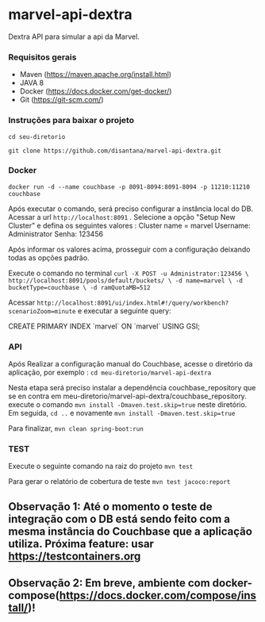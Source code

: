 # marvel-api-dextra
Dextra API para simular a api da Marvel.

### Requisitos gerais
* Maven (https://maven.apache.org/install.html)
* JAVA 8
* Docker (https://docs.docker.com/get-docker/)
* Git (https://git-scm.com/)

### Instruções para baixar o projeto

`cd seu-diretorio`

`git clone https://github.com/disantana/marvel-api-dextra.git`

### Docker
`docker run -d --name couchbase -p 8091-8094:8091-8094 -p 11210:11210 couchbase`

Após executar o comando, será preciso configurar a instância local do DB. Acessar a url `http://localhost:8091` .
Selecione a opção "Setup New Cluster" e defina os seguintes valores :
Cluster name = marvel
Username: Administrator
Senha: 123456

Após informar os valores acima, prosseguir com a configuração deixando todas as opções padrão.

Execute o comando no terminal `curl -X POST -u Administrator:123456 \
            http://localhost:8091/pools/default/buckets/ \
            -d name=marvel \
            -d bucketType=couchbase \
            -d ramQuotaMB=512`

Acessar `http://localhost:8091/ui/index.html#!/query/workbench?scenarioZoom=minute` 
e executar a seguinte query: 

CREATE PRIMARY INDEX \`marvel\`  ON \`marvel\` USING GSI;

### API
Após Realizar a configuração manual do Couchbase, acesse o diretório da aplicação, por exemplo : `cd meu-diretorio/marvel-api-dextra`

Nesta etapa será preciso instalar a dependência couchbase_repository que se en contra em meu-diretorio/marvel-api-dextra/couchbase_repository.
execute o comando `mvn install -Dmaven.test.skip=true` neste diretório. Em seguida, `cd ..` e novamente `mvn install -Dmaven.test.skip=true`

Para finalizar, `mvn clean spring-boot:run`


### TEST
Execute o seguinte comando na raiz do projeto
`mvn test`

Para gerar o relatório de cobertura de teste
`mvn test jacoco:report`

## Observação 1: Até o momento o teste de integração com o DB está sendo feito com a mesma instância do Couchbase que a aplicação utiliza. Próxima feature: usar https://testcontainers.org

## Observação 2: Em breve, ambiente com docker-compose(https://docs.docker.com/compose/install/)!  



